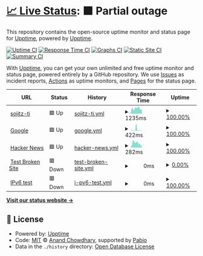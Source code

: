 # [📈 Live Status](https://anhtaka.github.io/upptime): <!--live status--> **🟧 Partial outage**

This repository contains the open-source uptime monitor and status page for [Upptime](https://upptime.js.org), powered by [Upptime](https://github.com/upptime/upptime).

[![Uptime CI](https://github.com/anhtaka/upptime/workflows/Uptime%20CI/badge.svg)](https://github.com/anhtaka/upptime/actions?query=workflow%3A%22Uptime+CI%22)
[![Response Time CI](https://github.com/anhtaka/upptime/workflows/Response%20Time%20CI/badge.svg)](https://github.com/anhtaka/upptime/actions?query=workflow%3A%22Response+Time+CI%22)
[![Graphs CI](https://github.com/anhtaka/upptime/workflows/Graphs%20CI/badge.svg)](https://github.com/anhtaka/upptime/actions?query=workflow%3A%22Graphs+CI%22)
[![Static Site CI](https://github.com/anhtaka/upptime/workflows/Static%20Site%20CI/badge.svg)](https://github.com/anhtaka/upptime/actions?query=workflow%3A%22Static+Site+CI%22)
[![Summary CI](https://github.com/anhtaka/upptime/workflows/Summary%20CI/badge.svg)](https://github.com/anhtaka/upptime/actions?query=workflow%3A%22Summary+CI%22)

With [Upptime](https://upptime.js.org), you can get your own unlimited and free uptime monitor and status page, powered entirely by a GitHub repository. We use [Issues](https://github.com/upptime/upptime/issues) as incident reports, [Actions](https://github.com/anhtaka/upptime/actions) as uptime monitors, and [Pages](https://upptime.github.io/upptime) for the status page.

<!--start: status pages-->
<!-- This summary is generated by Upptime (https://github.com/upptime/upptime) -->
<!-- Do not edit this manually, your changes will be overwritten -->
<!-- prettier-ignore -->
| URL | Status | History | Response Time | Uptime |
| --- | ------ | ------- | ------------- | ------ |
| <img alt="" src="https://icons.duckduckgo.com/ip3/www.sojitz-ti.com.ico" height="13"> [sojitz-ti](https://www.sojitz-ti.com/) | 🟩 Up | [sojitz-ti.yml](https://github.com/anhtaka/upptime/commits/HEAD/history/sojitz-ti.yml) | <details><summary><img alt="Response time graph" src="./graphs/sojitz-ti/response-time-week.png" height="20"> 1235ms</summary><br><a href="https://anhtaka.github.io/upptime/history/sojitz-ti"><img alt="Response time 1235" src="https://img.shields.io/endpoint?url=https%3A%2F%2Fraw.githubusercontent.com%2Fanhtaka%2Fupptime%2FHEAD%2Fapi%2Fsojitz-ti%2Fresponse-time.json"></a><br><a href="https://anhtaka.github.io/upptime/history/sojitz-ti"><img alt="24-hour response time 1215" src="https://img.shields.io/endpoint?url=https%3A%2F%2Fraw.githubusercontent.com%2Fanhtaka%2Fupptime%2FHEAD%2Fapi%2Fsojitz-ti%2Fresponse-time-day.json"></a><br><a href="https://anhtaka.github.io/upptime/history/sojitz-ti"><img alt="7-day response time 1235" src="https://img.shields.io/endpoint?url=https%3A%2F%2Fraw.githubusercontent.com%2Fanhtaka%2Fupptime%2FHEAD%2Fapi%2Fsojitz-ti%2Fresponse-time-week.json"></a><br><a href="https://anhtaka.github.io/upptime/history/sojitz-ti"><img alt="30-day response time 1235" src="https://img.shields.io/endpoint?url=https%3A%2F%2Fraw.githubusercontent.com%2Fanhtaka%2Fupptime%2FHEAD%2Fapi%2Fsojitz-ti%2Fresponse-time-month.json"></a><br><a href="https://anhtaka.github.io/upptime/history/sojitz-ti"><img alt="1-year response time 1235" src="https://img.shields.io/endpoint?url=https%3A%2F%2Fraw.githubusercontent.com%2Fanhtaka%2Fupptime%2FHEAD%2Fapi%2Fsojitz-ti%2Fresponse-time-year.json"></a></details> | <details><summary><a href="https://anhtaka.github.io/upptime/history/sojitz-ti">100.00%</a></summary><a href="https://anhtaka.github.io/upptime/history/sojitz-ti"><img alt="All-time uptime 100.00%" src="https://img.shields.io/endpoint?url=https%3A%2F%2Fraw.githubusercontent.com%2Fanhtaka%2Fupptime%2FHEAD%2Fapi%2Fsojitz-ti%2Fuptime.json"></a><br><a href="https://anhtaka.github.io/upptime/history/sojitz-ti"><img alt="24-hour uptime 100.00%" src="https://img.shields.io/endpoint?url=https%3A%2F%2Fraw.githubusercontent.com%2Fanhtaka%2Fupptime%2FHEAD%2Fapi%2Fsojitz-ti%2Fuptime-day.json"></a><br><a href="https://anhtaka.github.io/upptime/history/sojitz-ti"><img alt="7-day uptime 100.00%" src="https://img.shields.io/endpoint?url=https%3A%2F%2Fraw.githubusercontent.com%2Fanhtaka%2Fupptime%2FHEAD%2Fapi%2Fsojitz-ti%2Fuptime-week.json"></a><br><a href="https://anhtaka.github.io/upptime/history/sojitz-ti"><img alt="30-day uptime 100.00%" src="https://img.shields.io/endpoint?url=https%3A%2F%2Fraw.githubusercontent.com%2Fanhtaka%2Fupptime%2FHEAD%2Fapi%2Fsojitz-ti%2Fuptime-month.json"></a><br><a href="https://anhtaka.github.io/upptime/history/sojitz-ti"><img alt="1-year uptime 100.00%" src="https://img.shields.io/endpoint?url=https%3A%2F%2Fraw.githubusercontent.com%2Fanhtaka%2Fupptime%2FHEAD%2Fapi%2Fsojitz-ti%2Fuptime-year.json"></a></details>
| <img alt="" src="https://icons.duckduckgo.com/ip3/www.google.com.ico" height="13"> [Google](https://www.google.com) | 🟩 Up | [google.yml](https://github.com/anhtaka/upptime/commits/HEAD/history/google.yml) | <details><summary><img alt="Response time graph" src="./graphs/google/response-time-week.png" height="20"> 422ms</summary><br><a href="https://anhtaka.github.io/upptime/history/google"><img alt="Response time 422" src="https://img.shields.io/endpoint?url=https%3A%2F%2Fraw.githubusercontent.com%2Fanhtaka%2Fupptime%2FHEAD%2Fapi%2Fgoogle%2Fresponse-time.json"></a><br><a href="https://anhtaka.github.io/upptime/history/google"><img alt="24-hour response time 96" src="https://img.shields.io/endpoint?url=https%3A%2F%2Fraw.githubusercontent.com%2Fanhtaka%2Fupptime%2FHEAD%2Fapi%2Fgoogle%2Fresponse-time-day.json"></a><br><a href="https://anhtaka.github.io/upptime/history/google"><img alt="7-day response time 422" src="https://img.shields.io/endpoint?url=https%3A%2F%2Fraw.githubusercontent.com%2Fanhtaka%2Fupptime%2FHEAD%2Fapi%2Fgoogle%2Fresponse-time-week.json"></a><br><a href="https://anhtaka.github.io/upptime/history/google"><img alt="30-day response time 422" src="https://img.shields.io/endpoint?url=https%3A%2F%2Fraw.githubusercontent.com%2Fanhtaka%2Fupptime%2FHEAD%2Fapi%2Fgoogle%2Fresponse-time-month.json"></a><br><a href="https://anhtaka.github.io/upptime/history/google"><img alt="1-year response time 422" src="https://img.shields.io/endpoint?url=https%3A%2F%2Fraw.githubusercontent.com%2Fanhtaka%2Fupptime%2FHEAD%2Fapi%2Fgoogle%2Fresponse-time-year.json"></a></details> | <details><summary><a href="https://anhtaka.github.io/upptime/history/google">100.00%</a></summary><a href="https://anhtaka.github.io/upptime/history/google"><img alt="All-time uptime 100.00%" src="https://img.shields.io/endpoint?url=https%3A%2F%2Fraw.githubusercontent.com%2Fanhtaka%2Fupptime%2FHEAD%2Fapi%2Fgoogle%2Fuptime.json"></a><br><a href="https://anhtaka.github.io/upptime/history/google"><img alt="24-hour uptime 100.00%" src="https://img.shields.io/endpoint?url=https%3A%2F%2Fraw.githubusercontent.com%2Fanhtaka%2Fupptime%2FHEAD%2Fapi%2Fgoogle%2Fuptime-day.json"></a><br><a href="https://anhtaka.github.io/upptime/history/google"><img alt="7-day uptime 100.00%" src="https://img.shields.io/endpoint?url=https%3A%2F%2Fraw.githubusercontent.com%2Fanhtaka%2Fupptime%2FHEAD%2Fapi%2Fgoogle%2Fuptime-week.json"></a><br><a href="https://anhtaka.github.io/upptime/history/google"><img alt="30-day uptime 100.00%" src="https://img.shields.io/endpoint?url=https%3A%2F%2Fraw.githubusercontent.com%2Fanhtaka%2Fupptime%2FHEAD%2Fapi%2Fgoogle%2Fuptime-month.json"></a><br><a href="https://anhtaka.github.io/upptime/history/google"><img alt="1-year uptime 100.00%" src="https://img.shields.io/endpoint?url=https%3A%2F%2Fraw.githubusercontent.com%2Fanhtaka%2Fupptime%2FHEAD%2Fapi%2Fgoogle%2Fuptime-year.json"></a></details>
| <img alt="" src="https://icons.duckduckgo.com/ip3/news.ycombinator.com.ico" height="13"> [Hacker News](https://news.ycombinator.com) | 🟩 Up | [hacker-news.yml](https://github.com/anhtaka/upptime/commits/HEAD/history/hacker-news.yml) | <details><summary><img alt="Response time graph" src="./graphs/hacker-news/response-time-week.png" height="20"> 282ms</summary><br><a href="https://anhtaka.github.io/upptime/history/hacker-news"><img alt="Response time 282" src="https://img.shields.io/endpoint?url=https%3A%2F%2Fraw.githubusercontent.com%2Fanhtaka%2Fupptime%2FHEAD%2Fapi%2Fhacker-news%2Fresponse-time.json"></a><br><a href="https://anhtaka.github.io/upptime/history/hacker-news"><img alt="24-hour response time 206" src="https://img.shields.io/endpoint?url=https%3A%2F%2Fraw.githubusercontent.com%2Fanhtaka%2Fupptime%2FHEAD%2Fapi%2Fhacker-news%2Fresponse-time-day.json"></a><br><a href="https://anhtaka.github.io/upptime/history/hacker-news"><img alt="7-day response time 282" src="https://img.shields.io/endpoint?url=https%3A%2F%2Fraw.githubusercontent.com%2Fanhtaka%2Fupptime%2FHEAD%2Fapi%2Fhacker-news%2Fresponse-time-week.json"></a><br><a href="https://anhtaka.github.io/upptime/history/hacker-news"><img alt="30-day response time 282" src="https://img.shields.io/endpoint?url=https%3A%2F%2Fraw.githubusercontent.com%2Fanhtaka%2Fupptime%2FHEAD%2Fapi%2Fhacker-news%2Fresponse-time-month.json"></a><br><a href="https://anhtaka.github.io/upptime/history/hacker-news"><img alt="1-year response time 282" src="https://img.shields.io/endpoint?url=https%3A%2F%2Fraw.githubusercontent.com%2Fanhtaka%2Fupptime%2FHEAD%2Fapi%2Fhacker-news%2Fresponse-time-year.json"></a></details> | <details><summary><a href="https://anhtaka.github.io/upptime/history/hacker-news">100.00%</a></summary><a href="https://anhtaka.github.io/upptime/history/hacker-news"><img alt="All-time uptime 100.00%" src="https://img.shields.io/endpoint?url=https%3A%2F%2Fraw.githubusercontent.com%2Fanhtaka%2Fupptime%2FHEAD%2Fapi%2Fhacker-news%2Fuptime.json"></a><br><a href="https://anhtaka.github.io/upptime/history/hacker-news"><img alt="24-hour uptime 100.00%" src="https://img.shields.io/endpoint?url=https%3A%2F%2Fraw.githubusercontent.com%2Fanhtaka%2Fupptime%2FHEAD%2Fapi%2Fhacker-news%2Fuptime-day.json"></a><br><a href="https://anhtaka.github.io/upptime/history/hacker-news"><img alt="7-day uptime 100.00%" src="https://img.shields.io/endpoint?url=https%3A%2F%2Fraw.githubusercontent.com%2Fanhtaka%2Fupptime%2FHEAD%2Fapi%2Fhacker-news%2Fuptime-week.json"></a><br><a href="https://anhtaka.github.io/upptime/history/hacker-news"><img alt="30-day uptime 100.00%" src="https://img.shields.io/endpoint?url=https%3A%2F%2Fraw.githubusercontent.com%2Fanhtaka%2Fupptime%2FHEAD%2Fapi%2Fhacker-news%2Fuptime-month.json"></a><br><a href="https://anhtaka.github.io/upptime/history/hacker-news"><img alt="1-year uptime 100.00%" src="https://img.shields.io/endpoint?url=https%3A%2F%2Fraw.githubusercontent.com%2Fanhtaka%2Fupptime%2FHEAD%2Fapi%2Fhacker-news%2Fuptime-year.json"></a></details>
| <img alt="" src="https://icons.duckduckgo.com/ip3/thissitedoesnotexist.koj.co.ico" height="13"> [Test Broken Site](https://thissitedoesnotexist.koj.co) | 🟥 Down | [test-broken-site.yml](https://github.com/anhtaka/upptime/commits/HEAD/history/test-broken-site.yml) | <details><summary><img alt="Response time graph" src="./graphs/test-broken-site/response-time-week.png" height="20"> 0ms</summary><br><a href="https://anhtaka.github.io/upptime/history/test-broken-site"><img alt="Response time 0" src="https://img.shields.io/endpoint?url=https%3A%2F%2Fraw.githubusercontent.com%2Fanhtaka%2Fupptime%2FHEAD%2Fapi%2Ftest-broken-site%2Fresponse-time.json"></a><br><a href="https://anhtaka.github.io/upptime/history/test-broken-site"><img alt="24-hour response time 0" src="https://img.shields.io/endpoint?url=https%3A%2F%2Fraw.githubusercontent.com%2Fanhtaka%2Fupptime%2FHEAD%2Fapi%2Ftest-broken-site%2Fresponse-time-day.json"></a><br><a href="https://anhtaka.github.io/upptime/history/test-broken-site"><img alt="7-day response time 0" src="https://img.shields.io/endpoint?url=https%3A%2F%2Fraw.githubusercontent.com%2Fanhtaka%2Fupptime%2FHEAD%2Fapi%2Ftest-broken-site%2Fresponse-time-week.json"></a><br><a href="https://anhtaka.github.io/upptime/history/test-broken-site"><img alt="30-day response time 0" src="https://img.shields.io/endpoint?url=https%3A%2F%2Fraw.githubusercontent.com%2Fanhtaka%2Fupptime%2FHEAD%2Fapi%2Ftest-broken-site%2Fresponse-time-month.json"></a><br><a href="https://anhtaka.github.io/upptime/history/test-broken-site"><img alt="1-year response time 0" src="https://img.shields.io/endpoint?url=https%3A%2F%2Fraw.githubusercontent.com%2Fanhtaka%2Fupptime%2FHEAD%2Fapi%2Ftest-broken-site%2Fresponse-time-year.json"></a></details> | <details><summary><a href="https://anhtaka.github.io/upptime/history/test-broken-site">0.00%</a></summary><a href="https://anhtaka.github.io/upptime/history/test-broken-site"><img alt="All-time uptime 0.00%" src="https://img.shields.io/endpoint?url=https%3A%2F%2Fraw.githubusercontent.com%2Fanhtaka%2Fupptime%2FHEAD%2Fapi%2Ftest-broken-site%2Fuptime.json"></a><br><a href="https://anhtaka.github.io/upptime/history/test-broken-site"><img alt="24-hour uptime 0.00%" src="https://img.shields.io/endpoint?url=https%3A%2F%2Fraw.githubusercontent.com%2Fanhtaka%2Fupptime%2FHEAD%2Fapi%2Ftest-broken-site%2Fuptime-day.json"></a><br><a href="https://anhtaka.github.io/upptime/history/test-broken-site"><img alt="7-day uptime 0.00%" src="https://img.shields.io/endpoint?url=https%3A%2F%2Fraw.githubusercontent.com%2Fanhtaka%2Fupptime%2FHEAD%2Fapi%2Ftest-broken-site%2Fuptime-week.json"></a><br><a href="https://anhtaka.github.io/upptime/history/test-broken-site"><img alt="30-day uptime 0.00%" src="https://img.shields.io/endpoint?url=https%3A%2F%2Fraw.githubusercontent.com%2Fanhtaka%2Fupptime%2FHEAD%2Fapi%2Ftest-broken-site%2Fuptime-month.json"></a><br><a href="https://anhtaka.github.io/upptime/history/test-broken-site"><img alt="1-year uptime 0.00%" src="https://img.shields.io/endpoint?url=https%3A%2F%2Fraw.githubusercontent.com%2Fanhtaka%2Fupptime%2FHEAD%2Fapi%2Ftest-broken-site%2Fuptime-year.json"></a></details>
| <img alt="" src="https://icons.duckduckgo.com/ip3/null.ico" height="13"> [IPv6 test](forwardemail.net) | 🟥 Down | [i-pv6-test.yml](https://github.com/anhtaka/upptime/commits/HEAD/history/i-pv6-test.yml) | <details><summary><img alt="Response time graph" src="./graphs/i-pv6-test/response-time-week.png" height="20"> 0ms</summary><br><a href="https://anhtaka.github.io/upptime/history/i-pv6-test"><img alt="Response time 0" src="https://img.shields.io/endpoint?url=https%3A%2F%2Fraw.githubusercontent.com%2Fanhtaka%2Fupptime%2FHEAD%2Fapi%2Fi-pv6-test%2Fresponse-time.json"></a><br><a href="https://anhtaka.github.io/upptime/history/i-pv6-test"><img alt="24-hour response time 0" src="https://img.shields.io/endpoint?url=https%3A%2F%2Fraw.githubusercontent.com%2Fanhtaka%2Fupptime%2FHEAD%2Fapi%2Fi-pv6-test%2Fresponse-time-day.json"></a><br><a href="https://anhtaka.github.io/upptime/history/i-pv6-test"><img alt="7-day response time 0" src="https://img.shields.io/endpoint?url=https%3A%2F%2Fraw.githubusercontent.com%2Fanhtaka%2Fupptime%2FHEAD%2Fapi%2Fi-pv6-test%2Fresponse-time-week.json"></a><br><a href="https://anhtaka.github.io/upptime/history/i-pv6-test"><img alt="30-day response time 0" src="https://img.shields.io/endpoint?url=https%3A%2F%2Fraw.githubusercontent.com%2Fanhtaka%2Fupptime%2FHEAD%2Fapi%2Fi-pv6-test%2Fresponse-time-month.json"></a><br><a href="https://anhtaka.github.io/upptime/history/i-pv6-test"><img alt="1-year response time 0" src="https://img.shields.io/endpoint?url=https%3A%2F%2Fraw.githubusercontent.com%2Fanhtaka%2Fupptime%2FHEAD%2Fapi%2Fi-pv6-test%2Fresponse-time-year.json"></a></details> | <details><summary><a href="https://anhtaka.github.io/upptime/history/i-pv6-test">100.00%</a></summary><a href="https://anhtaka.github.io/upptime/history/i-pv6-test"><img alt="All-time uptime 100.00%" src="https://img.shields.io/endpoint?url=https%3A%2F%2Fraw.githubusercontent.com%2Fanhtaka%2Fupptime%2FHEAD%2Fapi%2Fi-pv6-test%2Fuptime.json"></a><br><a href="https://anhtaka.github.io/upptime/history/i-pv6-test"><img alt="24-hour uptime 100.00%" src="https://img.shields.io/endpoint?url=https%3A%2F%2Fraw.githubusercontent.com%2Fanhtaka%2Fupptime%2FHEAD%2Fapi%2Fi-pv6-test%2Fuptime-day.json"></a><br><a href="https://anhtaka.github.io/upptime/history/i-pv6-test"><img alt="7-day uptime 100.00%" src="https://img.shields.io/endpoint?url=https%3A%2F%2Fraw.githubusercontent.com%2Fanhtaka%2Fupptime%2FHEAD%2Fapi%2Fi-pv6-test%2Fuptime-week.json"></a><br><a href="https://anhtaka.github.io/upptime/history/i-pv6-test"><img alt="30-day uptime 100.00%" src="https://img.shields.io/endpoint?url=https%3A%2F%2Fraw.githubusercontent.com%2Fanhtaka%2Fupptime%2FHEAD%2Fapi%2Fi-pv6-test%2Fuptime-month.json"></a><br><a href="https://anhtaka.github.io/upptime/history/i-pv6-test"><img alt="1-year uptime 100.00%" src="https://img.shields.io/endpoint?url=https%3A%2F%2Fraw.githubusercontent.com%2Fanhtaka%2Fupptime%2FHEAD%2Fapi%2Fi-pv6-test%2Fuptime-year.json"></a></details>

<!--end: status pages-->

[**Visit our status website →**](https://anhtaka.github.io/upptime)

## 📄 License

- Powered by: [Upptime](https://github.com/upptime/upptime)
- Code: [MIT](./LICENSE) © [Anand Chowdhary](https://anandchowdhary.com), supported by [Pabio](https://pabio.com)
- Data in the `./history` directory: [Open Database License](https://opendatacommons.org/licenses/odbl/1-0/)
